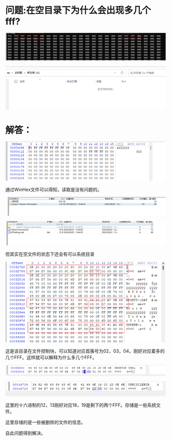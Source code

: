 # 问题:在空目录下为什么会出现多几个fff?



![image-20230623133702284](fat多fff问题.assets/image-20230623133702284.png)

![image-20230623133723437](fat多fff问题.assets/image-20230623133723437.png)





# 解答：

![image-20230623134206428](fat多fff问题.assets/image-20230623134206428.png)

通过WinHex文件可以得知，读取是没有问题的。

![image-20230623134546967](fat多fff问题.assets/image-20230623134546967.png)

![image-20230623143117135](fat多fff问题.assets/image-20230623143117135.png)

但其实在空文件的状态下还会有可以系统目录

![image-20230623134659956](fat多fff问题.assets/image-20230623134659956.png)

这是该目录在文件控制块，可以知道对应首蔟号为02，03，04，刚好对应着多的几个FFF。这样就可以解释为什么多几个FFF。

![image-20230623143244476](fat多fff问题.assets/image-20230623143244476.png)

![image-20230623143304404](fat多fff问题.assets/image-20230623143304404.png)

这里的十六进制的12，13刚好对应18，19是剩下的两个FFF。存储是一些系统文件。

这里存储的是一些被删除的文件的信息。

自此问题得到解决。